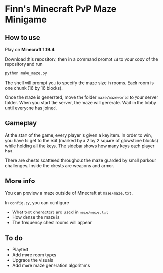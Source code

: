 # Finn's Minecraft PvP Maze Minigame

## How to use

Play on **Minecraft 1.19.4**.

Download this repository, then in a command prompt `cd` to your copy of the repository and run

```bash
python make_maze.py
```

The shell will prompt you to specify the maze size in rooms. Each room is one chunk (16 by 16 blocks).

Once the maze is generated, move the folder `maze/mazeworld` to your server folder. When you start the server, the maze will generate. Wait in the lobby until everyone has joined.

## Gameplay

At the start of the game, every player is given a key item. In order to win, you have to get to the exit (marked by a 2 by 2 square of glowstone blocks) while holding all the keys. The sidebar shows how many keys each player has.

There are chests scattered throughout the maze guarded by small parkour challenges. Inside the chests are weapons and armor.

## More info

You can preview a maze outside of Minecraft at `maze/maze.txt`.

In `config.py`, you can configure

- What text characters are used in `maze/maze.txt`
- How dense the maze is
- The frequency chest rooms will appear

## To do

- Playtest
- Add more room types
- Upgrade the visuals
- Add more maze generation algorithms
